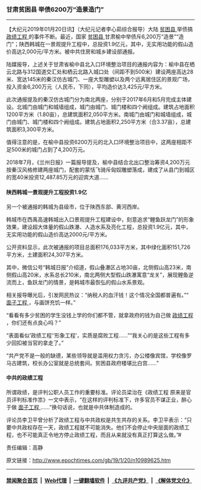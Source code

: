 ### 甘肃贫困县 举债6200万“造景造门”
------------------------

<p>
 【大纪元2019年01月20日讯】（大纪元记者李心茹综合报导）大陆
 <a href="http://www.epochtimes.com/gb/tag/%E8%B4%AB%E5%9B%B0%E5%8E%BF.html">
  贫困县
 </a>
 举债搞
 <a href="http://www.epochtimes.com/gb/tag/%E6%94%BF%E7%BB%A9%E5%B7%A5%E7%A8%8B.html">
  政绩工程
 </a>
 的事件不断。最近，国家
 <a href="http://www.epochtimes.com/gb/tag/%E8%B4%AB%E5%9B%B0%E5%8E%BF.html">
  贫困县
 </a>
 甘肃榆中举债斥6,200万“造景”“造门”；陕西韩城在一景观提升工程中，总投资1.9亿元，其中，无实用功能的假山造价高达2,000元/平方米。被中共住房和城乡建设部通报。
</p>
<p>
 陆媒报导，上述关于甘肃省榆中县北入口环境整治项目的通报内容为：榆中县在栖云北路与312国道交汇处和栖云北路入城口处（间距不到500米）建设两座高达28米、宽达145米的秦汉仿古城门、一座大型雕塑以及两个远离居住区的景观广场，投入资金6,200万元（人民币，下同），平均造价达3,425元/平方米。
</p>
<p>
 此次通报提及的秦汉仿古城门分为南北两座，分别于2017年6月和5月完成主体建设。北城门由城门和城墙组成，城门由城门、城门楼和四个阙组成。建筑占地面积1200平方米（1.80亩），总建筑面积2,050平方米。南城门由城门和城墙组成，城门由城门、城门楼和四个阙组成。建筑占地面积2,250平方米（合3.37亩），总建筑面积3,300平方米。
</p>
<p>
 值得注意的是，在榆中县投资6200万元的北入口环境整治项目中，这两座相距不足500米的城门占到了4,200万元。
</p>
<p>
 2018年7月，《兰州日报》一篇报导提及，榆中县结合北出口整治筹资4,200万元按秦汉风格修建两座城门，配套的蒙恬飞骑斥匈奴雕塑落成，建成了从县门到城区的宽40米投资12,487.85万元的迎宾大道……
</p>
<h4>
 陕西韩城一景观提升工程投资1.9亿
</h4>
<p>
 另一个被通报的韩城为县级市，位于陕西东部、黄河西岸。
</p>
<p>
 韩城市在西禹高速韩城出入口景观提升工程建设中，刻意追求“鲤鱼跃龙门”的形象效果，建设超大体量的假山跌瀑、人造水系及亮化工程，总投资1.9亿元，其中，无实用功能的假山造价高达2000元/平方米。
</p>
<p>
 公开资料显示，此次被通报的项目总面积176,033平方米，其中绿化面积151,726平方米，土建面积24,307平方米。
</p>
<p>
 其中，微信公号“韩城日报”介绍道，假山叠瀑区占地30亩，北侧假山高23米，南侧假山高20米，水系总长210米，南北两侧大型假山跌瀑寓意“龙关”，展现鲤鱼逆流而上，鱼跃龙门的情景，是韩城市最恢弘的假山水系景观。
</p>
<p>
 相关报导曝光后，引发网民热议：“纳税人的血汗钱！这个情况全国都普遍有。”“
 <a href="http://www.epochtimes.com/gb/tag/%E9%9D%A2%E5%AD%90%E5%B7%A5%E7%A8%8B.html">
  面子工程
 </a>
 ，与画饼充饥一样。”
</p>
<p>
 “看看有多少贫困的学生没钱上学的你们都不管，就拿政府的钱为自己做
 <a href="http://www.epochtimes.com/gb/tag/%E6%94%BF%E7%BB%A9%E5%B7%A5%E7%A8%8B.html">
  政绩工程
 </a>
 ，你们还有点良心吗？”
</p>
<p>
 “表面看似‘政绩工程’‘形象工程’，实质是腐败工程……”“我关心的是这些工程有多少回扣被当官的拿走了。”
</p>
<p>
 “共产党不是一般的缺德，某些领导就是滥用权力贪污，办公楼像宾馆，学校像罗马古建筑，校长办公室就是总统套间。贫困县政府楼堪比白宫……”
</p>
<h4>
 中共的政绩工程
</h4>
<p>
 所谓政绩，是评判公职人员工作的重要标准。评论员梁治在《政绩工程 原来是官员评判标准作祟》一文中表示，“在这样的评判标准下，许多官员不谋正业，醉心于做
 <a href="http://www.epochtimes.com/gb/tag/%E9%9D%A2%E5%AD%90%E5%B7%A5%E7%A8%8B.html">
  面子工程
 </a>
 ……”换句话说，也就是中共体制造成的。
</p>
<p>
 评论员李卫平曾分析了政绩工程与中共政权是共生共存的关系。李卫平表示：“只要中共政权存在一天，政绩工程就不可能消失。他们不会停止中央层面的政绩工程，也不可能真正令地方停止政绩工程，而且从来就没有真正打算这么做。”#
</p>
<p>
 责任编辑：高静
</p>

原文链接：http://www.epochtimes.com/gb/19/1/20/n10989625.htm


------------------------
#### [禁闻聚合首页](https://github.com/gfw-breaker/banned-news/blob/master/README.md) &nbsp;|&nbsp; [Web代理](https://github.com/gfw-breaker/open-proxy/blob/master/README.md) &nbsp;|&nbsp; [一键翻墙软件](https://github.com/gfw-breaker/nogfw/blob/master/README.md) &nbsp;|&nbsp; [《九评共产党》](https://github.com/gfw-breaker/9ping.md/blob/master/README.md#九评之一评共产党是什么) &nbsp;|&nbsp; [《解体党文化》](https://github.com/gfw-breaker/jtdwh.md/blob/master/README.md#绪论)